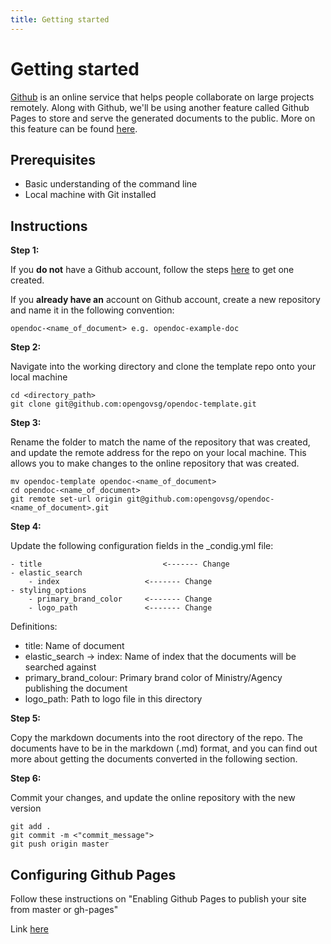 ```yaml
---
title: Getting started
---
```


# Getting started 

[Github](https://github.com) is an online service that helps people collaborate on large projects remotely. Along with Github, we'll be using another feature called Github Pages to store and serve the generated documents to the public. More on this feature can be found [here](https://pages.github.com/).

## Prerequisites

- Basic understanding of the command line
- Local machine with Git installed

## Instructions

**Step 1:**

If you __do not__ have a Github account, follow the steps [here](https://github.com/) to get one created.

If you __already have an__ account on Github account, create a new repository and name it in the following convention: 

```
opendoc-<name_of_document> e.g. opendoc-example-doc
```

**Step 2:**

Navigate into the working directory and clone the template repo onto your local machine

```
cd <directory_path>
git clone git@github.com:opengovsg/opendoc-template.git
```

**Step 3:**

Rename the folder to match the name of the repository that was created, and update the remote address for the repo on your local machine. This allows you to make changes to the online repository that was created.

```
mv opendoc-template opendoc-<name_of_document>
cd opendoc-<name_of_document>
git remote set-url origin git@github.com:opengovsg/opendoc-<name_of_document>.git
```

**Step 4:**

Update the following configuration fields in the _condig.yml file:
```
- title                           <------- Change
- elastic_search 
	- index                   <------- Change
- styling_options
	- primary_brand_color     <------- Change
	- logo_path               <------- Change
```

Definitions:

- title: Name of document
- elastic_search -> index: Name of index that the documents will be searched against
- primary_brand_colour: Primary brand color of Ministry/Agency publishing the document
- logo_path: Path to logo file in this directory


**Step 5:**

Copy the markdown documents into the root directory of the repo. The documents have to be in the markdown (.md) format, and you can find out more about getting the documents converted in the following section.

**Step 6:**

Commit your changes, and update the online repository with the new version

```
git add .
git commit -m <"commit_message">
git push origin master
```

## Configuring Github Pages

Follow these instructions on "Enabling Github Pages to publish your site from master or gh-pages"

Link [here](https://help.github.com/articles/configuring-a-publishing-source-for-github-pages/#enabling-github-pages-to-publish-your-site-from-master-or-gh-pages)








